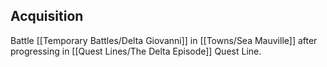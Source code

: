 ## Acquisition
Battle [[Temporary Battles/Delta Giovanni]] in [[Towns/Sea Mauville]] after progressing in [[Quest Lines/The Delta Episode]] Quest Line.